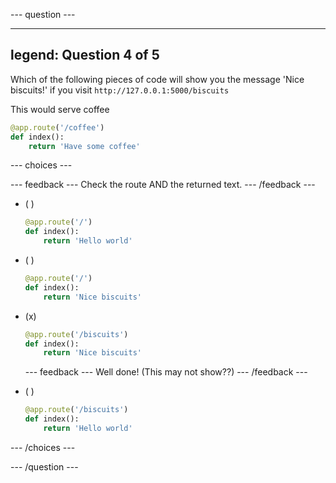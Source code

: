 
--- question ---

---
legend: Question 4 of 5
---

Which of the following pieces of code will show you the message 'Nice biscuits!' if you visit `http://127.0.0.1:5000/biscuits`

This would serve coffee
```python
@app.route('/coffee')
def index():
    return 'Have some coffee'
```

--- choices ---

  --- feedback ---
  Check the route AND the returned text.
  --- /feedback ---

- ( )
  ```python
  @app.route('/')
  def index():
      return 'Hello world'
  ```

- ( )
  ```python
  @app.route('/')
  def index():
      return 'Nice biscuits'
  ```

- (x)
  ```python
  @app.route('/biscuits')
  def index():
      return 'Nice biscuits'
  ```

  --- feedback ---
  Well done!  (This may not show??)
  --- /feedback ---

- ( )
  ```python
  @app.route('/biscuits')
  def index():
      return 'Hello world'
  ```

--- /choices ---

--- /question ---
